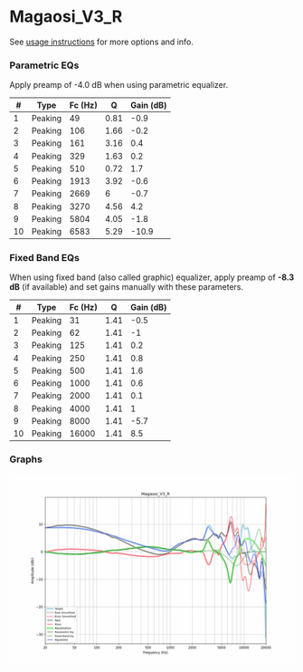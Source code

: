 # Magaosi_V3_R
See [usage instructions](https://github.com/jaakkopasanen/AutoEq#usage) for more options and info.

### Parametric EQs
Apply preamp of -4.0 dB when using parametric equalizer.

|   # | Type    |   Fc (Hz) |    Q |   Gain (dB) |
|-----|---------|-----------|------|-------------|
|   1 | Peaking |        49 | 0.81 |        -0.9 |
|   2 | Peaking |       106 | 1.66 |        -0.2 |
|   3 | Peaking |       161 | 3.16 |         0.4 |
|   4 | Peaking |       329 | 1.63 |         0.2 |
|   5 | Peaking |       510 | 0.72 |         1.7 |
|   6 | Peaking |      1913 | 3.92 |        -0.6 |
|   7 | Peaking |      2669 | 6    |        -0.7 |
|   8 | Peaking |      3270 | 4.56 |         4.2 |
|   9 | Peaking |      5804 | 4.05 |        -1.8 |
|  10 | Peaking |      6583 | 5.29 |       -10.9 |

### Fixed Band EQs
When using fixed band (also called graphic) equalizer, apply preamp of **-8.3 dB** (if available) and set gains manually with these parameters.

|   # | Type    |   Fc (Hz) |    Q |   Gain (dB) |
|-----|---------|-----------|------|-------------|
|   1 | Peaking |        31 | 1.41 |        -0.5 |
|   2 | Peaking |        62 | 1.41 |        -1   |
|   3 | Peaking |       125 | 1.41 |         0.2 |
|   4 | Peaking |       250 | 1.41 |         0.8 |
|   5 | Peaking |       500 | 1.41 |         1.6 |
|   6 | Peaking |      1000 | 1.41 |         0.6 |
|   7 | Peaking |      2000 | 1.41 |         0.1 |
|   8 | Peaking |      4000 | 1.41 |         1   |
|   9 | Peaking |      8000 | 1.41 |        -5.7 |
|  10 | Peaking |     16000 | 1.41 |         8.5 |

### Graphs
![](./Magaosi_V3_R.png)
